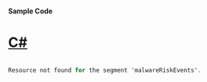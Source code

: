 #### Sample Code
# [C#](#tab/Csharp)

```C#

Resource not found for the segment 'malwareRiskEvents'.

```